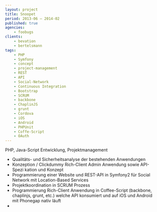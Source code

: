 ```yaml
---
layout: project
title: Snoopet
period: 2013-06 – 2014-02
published: true
agencies:
    - foobugs
clients:
    - bevation
    - bertelsmann
tags:
    - PHP
    - Symfony
    - concept
    - project-management
    - REST
    - API
    - Social-Network
    - Continuous Integration
    - Bootstrap
    - SCRUM
    - backbone
    - ChaplinJS
    - grunt
    - Cordova
    - iOS
    - Android
    - PHPUnit
    - Coffe-Script
    - OAuth
---
```

PHP, Java-Script Entwicklung, Projektmanagement
- Qualitäts- und Sicherheitsanalyse der bestehenden Anwendungen
- Konzeption / Clickdummy Rich-Client Admin Anwendung sowie API-Spezi kation und Konzept
- Programmierung einer Website und REST-API in Symfony2 für Social Network mit Location-Based Services
- Projektkoordination in SCRUM Prozess
- Programmierung Rich-Client Anwendung in Coffee-Script (backbone, chaplinjs, grunt, etc.) welche API konsumiert und auf iOS und Android mit Phonegap nativ läuft
- 
<!--

https://www.deutsche-startups.de/2014/03/14/snoopet-schliesst-fuer-immer-seine-pforten/
http://issnruede.de/relaunch-von-snoopet-hundebesitzer-liebet-und-mehret-euch/
http://www.applenative.com/apps/detailseite/snoopet-hundefreunde-in-deiner-naehe
http://www.kissnapping.de/snoopet/
• Konzeption / Clickdummy Rich-Client Admin Anwendung
sowie API-Spezi kation und Konzept
• Programmierung einer Website und REST-API in Symfony2
für Social Network mit Location-Based Services
• Projektkoordination in SCRUM Prozess
• Programmierung Rich-Client Anwendung in Coffescript
(backbone, chaplinjs, grunt, etc.) welche API konsumiert und auf iOS und Android mit Phonegap nativ läuft

-->

